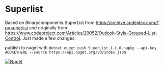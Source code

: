 # Superlist
Based on Binarycomponents.SuperList from https://archive.codeplex.com/?p=superlist and originally from https://www.codeproject.com/Articles/20052/Outlook-Style-Grouped-List-Control.
Just made a few changes.


publish to nuget with
`dotnet nuget push SuperList.1.1.0.nupkg --api-key ADDKEYHERE --source https://api.nuget.org/v3/index.json`

[![Nuget](https://img.shields.io/nuget/dt/SuperList.svg)](https://www.nuget.org/packages/SuperList/)
